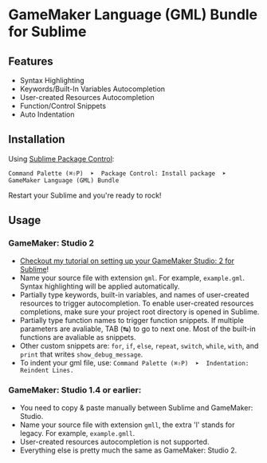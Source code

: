# GameMaker Language (GML) Bundle for Sublime

<!-- ![Preview](./demo.gif) -->

## Features
 - Syntax Highlighting
 - Keywords/Built-In Variables Autocompletion
 - User-created Resources Autocompletion
 - Function/Control Snippets
 - Auto Indentation

## Installation

Using [Sublime Package Control](http://wbond.net/sublime_packages/package_control):

    Command Palette (⌘⇧P)  ➤  Package Control: Install package  ➤  GameMaker Language (GML) Bundle

Restart your Sublime and you're ready to rock!

## Usage
### GameMaker: Studio 2
- [Checkout my tutorial on setting up your GameMaker Studio: 2 for Sublime](http://code.uduse.com/2017/02/10/set-up-your-sublime-text-3-to-write-gamemaker-studio-2-codes/)!
- Name your source file with extension ```gml```. For example, ```example.gml```. Syntax highlighting will be applied automatically. 
- Partially type keywords, built-in variables, and names of user-created resources to trigger autocompletion. To enable user-created resources completions, make sure your project root directory is opened in Sublime.
- Partially type function names to trigger function snippets. If multiple parameters are avaliable, TAB (↹) to go to next one. Most of the built-in functions are avaliable as snippets. 
- Other custom snippets are: ```for```, ```if```, ```else```, ```repeat```, ```switch```, ```while```, ```with```, and ```print``` that writes ```show_debug_message```.
- To indent your gml file, use: ```Command Palette (⌘⇧P)  ➤  Indentation: Reindent Lines.```

### GameMaker: Studio 1.4 or earlier:
- You need to copy & paste manually between Sublime and GameMaker: Studio.
- Name your source file with extension ```gmll```, the extra 'l' stands for legacy. For example, ```example.gmll```.
- User-created resources autocompletion is not supported.
- Everything else is pretty much the same as GameMaker: Studio 2.
